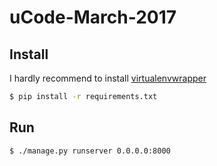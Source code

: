 # uCode-March-2017
## Install
I hardly recommend to install [virtualenvwrapper](http://virtualenvwrapper.readthedocs.io/en/latest/command_ref.html)
```bash
$ pip install -r requirements.txt
```
## Run
```bash
$ ./manage.py runserver 0.0.0.0:8000
```

